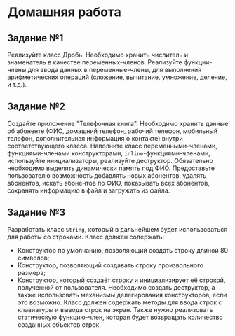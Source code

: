 # Домашняя работа
## Задание №1
Реализуйте класс Дробь. Необходимо хранить числитель и знаменатель в качестве переменных-членов. Реализуйте функции-члены для ввода данных в переменные-члены, для выполнения арифметических операций (сложение, вычитание, умножение, деление, и т.д.).

## Задание №2
Создайте приложение "Телефонная книга". Необходимо хранить данные об абоненте (ФИО, домашний телефон, рабочий телефон, мобильный телефон, дополнительная информация о контакте) внутри соответствующего класса. Наполните класс переменными-членами, функциями-членами конструкторами, ```inline```-функциями-членами, используйте инициализаторы, реализуйте деструктор. Обязательно необходимо выделять динамически память под ФИО. Предоставьте пользователю возможность добавлять новых абонентов, удалять абонентов, искать абонентов по ФИО, показывать всех абонентов, сохранять информацию в файл и загружать из файла.

## Задание №3
Разработать класс ```String```, который в дальнейшем будет использоваться для работы со строками. Класс должен содержать: 
- Конструктор по умолчанию, позволяющий создать строку длиной 80 символов; 
- Конструктор, позволяющий создавать строку произвольного размера; 
- Конструктор, который создаёт строку и инициализирует её строкой, полученной от пользователя. 
Необходимо создать деструктор, а также использовать механизмы делегирования конструкторов, если это возможно. Класс должен содержать методы для ввода строк с клавиатуры и вывода строк на экран. Также нужно реализовать статическую функцию-член, которая будет возвращать количество созданных объектов строк.